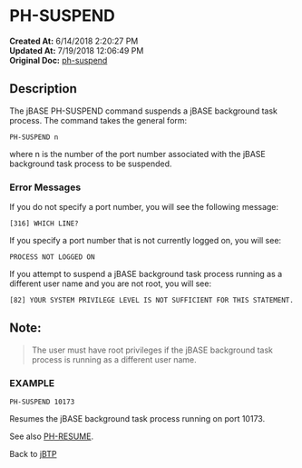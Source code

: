 # PH-SUSPEND 

**Created At:** 6/14/2018 2:20:27 PM  
**Updated At:** 7/19/2018 12:06:49 PM  
**Original Doc:** [ph-suspend](https://docs.jbase.com/46465-background-processing/ph-suspend)  


## Description 

The jBASE PH-SUSPEND command suspends a jBASE background task process. The command takes the general form:

```
PH-SUSPEND n
```

where n is the number of the port number associated with the jBASE background task process to be suspended.



### Error Messages 

If you do not specify a port number, you will see the following message:

```
[316] WHICH LINE?
```



If you specify a port number that is not currently logged on, you will see:

```
PROCESS NOT LOGGED ON
```



If you attempt to suspend a jBASE background task process running as a different user name and you are not root, you will see:

```
[82] YOUR SYSTEM PRIVILEGE LEVEL IS NOT SUFFICIENT FOR THIS STATEMENT.
```



## Note: 


> The user must have root privileges if the jBASE background task process is running as a different user name.




### EXAMPLE

```
PH-SUSPEND 10173
```

Resumes the jBASE background task process running on port 10173.



See also [PH-RESUME](321821-ph-resume).

Back to [jBTP](jbtp)

